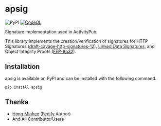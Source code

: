 # apsig
![PyPI](https://img.shields.io/pypi/v/apsig)
 [![CodeQL](https://github.com/AmaseCocoa/apsig/actions/workflows/github-code-scanning/codeql/badge.svg?branch=main)](https://github.com/AmaseCocoa/apsig/actions/workflows/github-code-scanning/codeql)

Signature implementation used in ActivityPub.

This library implements the creation/verification of signatures for HTTP Signatures ([draft-cavage-http-signatures-12](https://datatracker.ietf.org/doc/html/draft-cavage-http-signatures-12)), [Linked Data Signatures](https://docs.joinmastodon.org/spec/security/#ld), and Object Integrity Proofs ([FEP-8b32](https://codeberg.org/fediverse/fep/src/branch/main/fep/8b32/fep-8b32.md)).
## Installation
apsig is available on PyPI and can be installed with the following command.
```
pip install apsig
```
## Thanks
- [Hong Minhee](https://github.com/dahlia) ([Fedify](https://fedify.dev/) Author)
- And All Contributor/Users